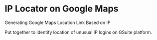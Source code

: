 # IP Locator on Google Maps 

Generating Google Maps Location Link Based on IP

Put together to identify location of unusual IP logins on GSuite platform.